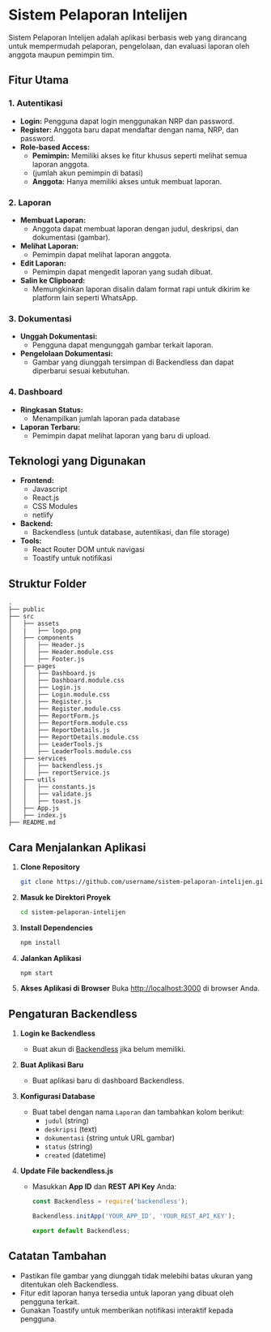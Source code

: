 # Sistem Pelaporan Intelijen

Sistem Pelaporan Intelijen adalah aplikasi berbasis web yang dirancang untuk mempermudah pelaporan, pengelolaan, dan evaluasi laporan oleh anggota maupun pemimpin tim.

## Fitur Utama

### **1. Autentikasi**
- **Login:** Pengguna dapat login menggunakan NRP dan password.
- **Register:** Anggota baru dapat mendaftar dengan nama, NRP, dan password.
- **Role-based Access:**
  - **Pemimpin:** Memiliki akses ke fitur khusus seperti melihat semua laporan anggota.
  - (jumlah akun pemimpin di batasi)
  - **Anggota:** Hanya memiliki akses untuk membuat laporan.

### **2. Laporan**
- **Membuat Laporan:**
  - Anggota dapat membuat laporan dengan judul, deskripsi, dan dokumentasi (gambar).
- **Melihat Laporan:**
  - Pemimpin dapat melihat laporan anggota.
- **Edit Laporan:**
  - Pemimpin dapat mengedit laporan yang sudah dibuat.
- **Salin ke Clipboard:**
  - Memungkinkan laporan disalin dalam format rapi untuk dikirim ke platform lain seperti WhatsApp.

### **3. Dokumentasi**
- **Unggah Dokumentasi:**
  - Pengguna dapat mengunggah gambar terkait laporan.
- **Pengelolaan Dokumentasi:**
  - Gambar yang diunggah tersimpan di Backendless dan dapat diperbarui sesuai kebutuhan.

### **4. Dashboard**
- **Ringkasan Status:**
  - Menampilkan jumlah laporan pada database
- **Laporan Terbaru:**
  - Pemimpin dapat melihat laporan yang baru di upload.

## Teknologi yang Digunakan

- **Frontend:**
  - Javascript
  - React.js
  - CSS Modules
  - netlify
- **Backend:**
  - Backendless (untuk database, autentikasi, dan file storage)
- **Tools:**
  - React Router DOM untuk navigasi
  - Toastify untuk notifikasi

## Struktur Folder
```
.
├── public
├── src
│   ├── assets
│   |   ├── logo.png
│   ├── components
│   │   ├── Header.js
│   │   ├── Header.module.css
│   │   ├── Footer.js
│   ├── pages
│   │   ├── Dashboard.js
│   │   ├── Dashboard.module.css
│   │   ├── Login.js
│   │   ├── Login.module.css
│   │   ├── Register.js
│   │   ├── Register.module.css
│   │   ├── ReportForm.js
│   │   ├── ReportForm.module.css
│   │   ├── ReportDetails.js
│   │   ├── ReportDetails.module.css
│   │   ├── LeaderTools.js
│   │   ├── LeaderTools.module.css
│   ├── services
│   │   ├── backendless.js
│   │   ├── reportService.js
│   ├── utils
│   │   ├── constants.js
│   │   ├── validate.js
│   │   ├── toast.js
│   ├── App.js
│   ├── index.js
├── README.md
```

## Cara Menjalankan Aplikasi

1. **Clone Repository**
   ```bash
   git clone https://github.com/username/sistem-pelaporan-intelijen.git
   ```

2. **Masuk ke Direktori Proyek**
   ```bash
   cd sistem-pelaporan-intelijen
   ```

3. **Install Dependencies**
   ```bash
   npm install
   ```

4. **Jalankan Aplikasi**
   ```bash
   npm start
   ```

5. **Akses Aplikasi di Browser**
   Buka [http://localhost:3000](http://localhost:3000) di browser Anda.

## Pengaturan Backendless

1. **Login ke Backendless**
   - Buat akun di [Backendless](https://backendless.com/) jika belum memiliki.

2. **Buat Aplikasi Baru**
   - Buat aplikasi baru di dashboard Backendless.

3. **Konfigurasi Database**
   - Buat tabel dengan nama `Laporan` dan tambahkan kolom berikut:
     - `judul` (string)
     - `deskripsi` (text)
     - `dokumentasi` (string untuk URL gambar)
     - `status` (string)
     - `created` (datetime)

4. **Update File backendless.js**
   - Masukkan **App ID** dan **REST API Key** Anda:
     ```javascript
     const Backendless = require('backendless');

     Backendless.initApp('YOUR_APP_ID', 'YOUR_REST_API_KEY');

     export default Backendless;
     ```

## Catatan Tambahan
- Pastikan file gambar yang diunggah tidak melebihi batas ukuran yang ditentukan oleh Backendless.
- Fitur edit laporan hanya tersedia untuk laporan yang dibuat oleh pengguna terkait.
- Gunakan Toastify untuk memberikan notifikasi interaktif kepada pengguna.
